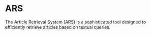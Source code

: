 # ARS
The Article Retrieval System (ARS) is a sophisticated tool designed to efficiently retrieve articles based on textual queries.

